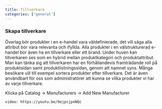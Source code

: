 ```yaml
---
title: Tillverkare
categories: ['general']
---
```


### Skapa tillverkare

Överlag bör produkter i en e-handel vara väldefinierade, det vill säga alla attribut bör vara relevanta och ifyllda. Alla produkter i en välstrukturerad e-handel bör även ha en tillverkare eller ett brand. Under huven kan tillverkaren ses som en hybrid mellan produktkategori och produktattribut. Man kan tänka sig att tillverkaren har en förhållandevis framträdande roll på produktsidan samt produktlistningssidan, genom att namnet syns. Många besökare vill till exempel sortera produkter efter tillverkare. Det är även användbart för oss som administratörer att kunna se vilka produkter vi har av varje tillverkare.

Klicka på Catalog → Manufacturers → Add New Manufacturer

`video: https://youtu.be/9ojpcjpnNQc`
